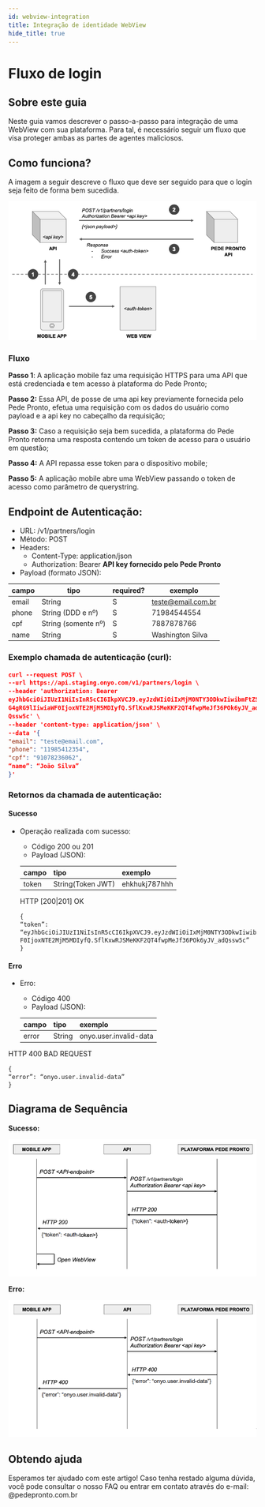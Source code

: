 ```yaml
---
id: webview-integration
title: Integração de identidade WebView
hide_title: true
---
```


# Fluxo de login

## Sobre este guia

Neste guia vamos descrever o passo-a-passo para integração de uma WebView com sua plataforma. Para tal, é
necessário seguir um fluxo que visa proteger ambas as partes de agentes maliciosos.

## Como funciona?

A imagem a seguir descreve o fluxo que deve ser seguido para que o login seja feito de
forma bem sucedida.

![img](../../../static/img/guides/webview-integration-flow.png)

### Fluxo

**Passo 1**: A aplicação mobile faz uma requisição HTTPS para uma API que está credenciada e
tem acesso à plataforma do Pede Pronto;

**Passo 2:** Essa API, de posse de uma api key previamente fornecida pelo Pede Pronto, efetua
uma requisição com os dados do usuário como payload e a api key no cabeçalho da
requisição;

**Passo 3:** Caso a requisição seja bem sucedida, a plataforma do Pede Pronto retorna uma
resposta contendo um token de acesso para o usuário em questão;

**Passo 4:** A API repassa esse token para o dispositivo mobile;

**Passo 5:** A aplicação mobile abre uma WebView passando o token de acesso como parâmetro
de querystring.

## Endpoint de Autenticação:

- URL: /v1/partners/login
- Método: POST
- Headers:
  - Content-Type: application/json
  - Authorization: Bearer **API key fornecido pelo Pede Pronto**
- Payload (formato JSON):

| **campo** | **tipo**            | **required?** | **exemplo**        |
| --------- | ------------------- | ------------- | ------------------ |
| email     | String              | S             | teste@email.com.br |
| phone     | String (DDD e nº)   | S             | 71984544554        |
| cpf       | String (somente nº) | S             | 7887878766         |
| name      | String              | S             | Washington Silva   |

### Exemplo chamada de autenticação (curl):

```json
curl --request POST \
--url https://api.staging.onyo.com/v1/partners/login \
--header 'authorization: Bearer
eyJhbGciOiJIUzI1NiIsInR5cCI6IkpXVCJ9.eyJzdWIiOiIxMjM0NTY3ODkwIiwibmFtZSI6Ikpva
G4gRG9lIiwiaWF0IjoxNTE2MjM5MDIyfQ.SflKxwRJSMeKKF2QT4fwpMeJf36POk6yJV_ad
Qssw5c' \
--header 'content-type: application/json' \
--data '{
"email": "teste@email.com",
"phone": "11985412354",
"cpf": "91078236062",
“name”: “João Silva”
}'
```

### Retornos da chamada de autenticação:

#### Sucesso

- Operação realizada com sucesso:

  - Código 200 ou 201
  - Payload (JSON):

  | **campo** | **tipo**          | **exemplo**   |
  | --------- | ----------------- | ------------- |
  | token     | String(Token JWT) | ehkhukj787hhh |

  HTTP [200|201] OK

  ```
  {
  “token”:
  “eyJhbGciOiJIUzI1NiIsInR5cCI6IkpXVCJ9.eyJzdWIiOiIxMjM0NTY3ODkwIiwibmFtZSI6IkpvaG4gRG9lIiwiaW
  F0IjoxNTE2MjM5MDIyfQ.SflKxwRJSMeKKF2QT4fwpMeJf36POk6yJV_adQssw5c”
  }
  ```

#### Erro

- Erro:

  - Código 400
  - Payload (JSON):

  | **campo** | **tipo** | **exemplo**            |
  | --------- | -------- | ---------------------- |
  | error     | String   | onyo.user.invalid-data |

HTTP 400 BAD REQUEST

```
{
“error”: “onyo.user.invalid-data”
}
```

## Diagrama de Sequência

**Sucesso:**

![img](../../../static/img/guides/webview-integration-success.png)

**Erro:**

![img](../../../static/img/guides/webview-integration-error.png)

## Obtendo ajuda

Esperamos ter ajudado com este artigo! Caso tenha restado alguma dúvida, você pode consultar o nosso FAQ ou entrar em contato através do e-mail: @pedepronto.com.br

```

```
